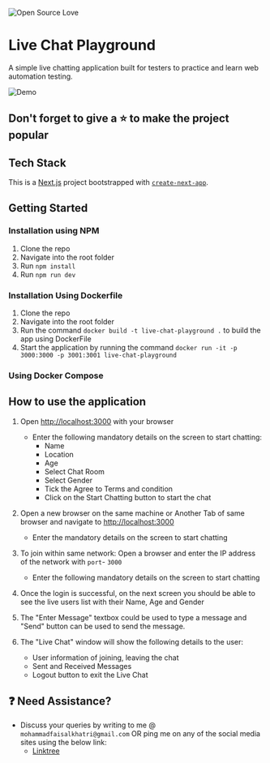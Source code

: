 ![Open Source Love](https://badges.frapsoft.com/os/v1/open-source.svg?v=103)


# Live Chat Playground

A simple live chatting application built for testers to practice and learn web automation testing.

![Demo](/assets/live_chat_app.gif)

## Don't forget to give a :star: to make the project popular

## Tech Stack 

This is a [Next.js](https://nextjs.org/) project bootstrapped with [`create-next-app`](https://github.com/vercel/next.js/tree/canary/packages/create-next-app).

## Getting Started

### Installation using NPM
1. Clone the repo
1. Navigate into the root folder
1. Run `npm install`
1. Run `npm run dev`

### Installation Using Dockerfile
1. Clone the repo
1. Navigate into the root folder
1. Run the command `docker build -t live-chat-playground .` to build the app using DockerFile
1. Start the application by running the command `docker run -it -p 3000:3000 -p 3001:3001 live-chat-playground`


### Using Docker Compose




## How to use the application

1. Open [http://localhost:3000](http://localhost:3000) with your browser
    - Enter the following mandatory details on the screen to start chatting: 
        - Name
        - Location
        - Age
        - Select Chat Room
        - Select Gender
        - Tick the Agree to Terms and condition
        - Click on the Start Chatting button to start the chat

1. Open a new browser on the same machine or Another Tab of same browser and navigate to [http://localhost:3000](http://localhost:3000)
    - Enter the mandatory details on the screen to start chatting


1. To join within same network: Open a browser and enter the IP address of the network with `port`- `3000`
    - Enter the following mandatory details on the screen to start chatting

1. Once the login is successful, on the next screen you should be able to see the live users list with their Name, Age and Gender

1. The "Enter Message" textbox could be used to type a message and "Send" button can be used to send the message.

1. The "Live Chat" window will show the following details to the user:
    - User information of joining, leaving the chat
    - Sent and Received Messages
    - Logout button to exit the Live Chat

## :question: Need Assistance?

- Discuss your queries by writing to me @ `mohammadfaisalkhatri@gmail.com`
  OR ping me on any of the social media sites using the below link:
    - [Linktree](https://linktr.ee/faisalkhatri)

